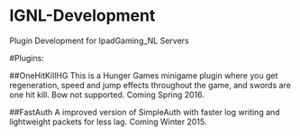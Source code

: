 # IGNL-Development
Plugin Development for IpadGaming_NL Servers


#Plugins:

##OneHitKillHG
This is a Hunger Games minigame plugin where you get regeneration, speed and jump effects throughout the game, and swords are one hit kill. Bow not supported. Coming Spring 2016.

##FastAuth
A improved version of SimpleAuth with faster log writing and lightweight packets for less lag. Coming Winter 2015.
